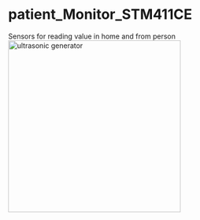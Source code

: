 # patient_Monitor_STM411CE
Sensors for reading value in home and from person
 <img src="[https://github.com/Creciunel/patient_Monitor_STM411CE/blob/main/3dModel.jpg)https://github.com/Creciunel/patient_Monitor_STM411CE/blob/main/3dModel.jpg](https://github.com/Creciunel/patient_Monitor_STM411CE/blob/main/3dModel.jpg)https://github.com/Creciunel/patient_Monitor_STM411CE/blob/main/3dModel.jpg" width="350" title="ultrasonic generator" align="center">
